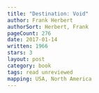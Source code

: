 ```yaml
---
title: "Destination: Void"
author: Frank Herbert
authorSort: Herbert, Frank
pageCount: 276
date: 2017-01-14
written: 1966
stars: 3
layout: post
category: book
tags: read unreviewed
mapping: USA, North America
---
```

